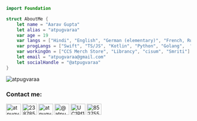 ```swift
import Foundation

struct AboutMe {
    let name = "Aarav Gupta"
    let alias = "atpugvaraa"
    var age = 19
    var langs = ["Hindi", "English", "German (elementary)", "French, Russian and Japanese (wannabe)"]
    var progLangs = ["Swift", "TS/JS", "Kotlin", "Python", "Golang",  "..."]
    var workingOn = ["CCS Merch Store", "Librancy", "cisum", "Smriti"]
    let email = "atpugvaraa@gmail.com"
    let socialHandle = "@atpugvaraa"
}
```

<!-- - 📫 How to reach me: **[Gmail](atpugvaraa@gmail.com)** and on [Discord](https://discord.gg/852755623501758515) -->
<p>
<!-- <img align="left" src="https://github-readme-stats.vercel.app/api/top-langs?username=atpugvaraa&show_icons=true&locale=en&layout=compact" alt="atpugvaraa" /> -->
<img align="center" src="https://github-readme-stats.vercel.app/api?username=atpugvaraa&show_icons=true&locale=en" alt="atpugvaraa" />
</p>

<h3 align="left">Contact me:</h3>
<p align="left">
<a href="https://twitter.com/atpugvaraa" target="blank"><img align="center" src="https://raw.githubusercontent.com/rahuldkjain/github-profile-readme-generator/master/src/images/icons/Social/twitter.svg" alt="atpugvaraa" height="30" width="40" /></a>
<a href="https://stackoverflow.com/users/23878575" target="blank"><img align="center" src="https://raw.githubusercontent.com/rahuldkjain/github-profile-readme-generator/master/src/images/icons/Social/stack-overflow.svg" alt="23878575" height="30" width="40" /></a>
<a href="https://instagram.com/atpugvaraa" target="blank"><img align="center" src="https://raw.githubusercontent.com/rahuldkjain/github-profile-readme-generator/master/src/images/icons/Social/instagram.svg" alt="atpugvaraa" height="30" width="40" /></a>
<a href="https://medium.com/@atpugvaraa" target="blank"><img align="center" src="https://raw.githubusercontent.com/rahuldkjain/github-profile-readme-generator/master/src/images/icons/Social/medium.svg" alt="@atpugvaraa" height="30" width="40" /></a>
<a href="https://www.youtube.com/channel/UC1Rf1xWI0IzVjAT8yEar14g" target="blank"><img align="center" src="https://raw.githubusercontent.com/rahuldkjain/github-profile-readme-generator/master/src/images/icons/Social/youtube.svg" alt="UC1Rf1xWI0IzVjAT8yEar14g" height="30" width="40" /></a>
<a href="https://discord.gg/852755623501758515" target="blank"><img align="center" src="https://raw.githubusercontent.com/rahuldkjain/github-profile-readme-generator/master/src/images/icons/Social/discord.svg" alt="852755623501758515" height="30" width="40" /></a>
</p>

<!---
atpugvaraa/atpugvaraa is a ✨ special ✨ repository because its `README.md` (this file) appears on your GitHub profile.
You can click the Preview link to take a look at your changes.
--->
